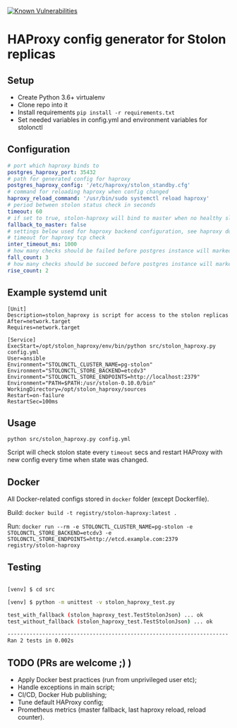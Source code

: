 [![Known Vulnerabilities](https://snyk.io/test/github/UnitedTraders/stolon-standby-haproxy/badge.svg)](https://snyk.io/test/github/UnitedTraders/stolon-standby-haproxy)
# HAProxy config generator for Stolon replicas

## Setup

* Create Python 3.6+ virtualenv
* Clone repo into it
* Install requirements `pip install -r requirements.txt`
* Set needed variables in config.yml and environment variables for stolonctl

## Configuration

```yml
# port which haproxy binds to
postgres_haproxy_port: 35432
# path for generated config for haproxy
postgres_haproxy_config: '/etc/haproxy/stolon_standby.cfg'
# command for reloading haproxy when config changed
haproxy_reload_command: '/usr/bin/sudo systemctl reload haproxy'
# period between stolon status check in seconds
timeout: 60
# if set to true, stolon-haproxy will bind to master when no healthy slaves available
fallback_to_master: false
# settings below used for haproxy backend configuration, see haproxy documentation (https://www.haproxy.com/documentation/aloha/10-0/traffic-management/lb-layer7/health-checks/)
# timeout for haproxy tcp check
inter_timeout_ms: 1000
# how many checks should be failed before postgres instance will marked as DONW
fall_count: 3
# how many checks should be succeed before postgres instance will marked as UP
rise_count: 2
```

## Example systemd unit

```systemd
[Unit]
Description=stolon_haproxy is script for access to the stolon replicas
After=network.target
Requires=network.target

[Service]
ExecStart=/opt/stolon_haproxy/env/bin/python src/stolon_haproxy.py config.yml
User=ansible
Environment="STOLONCTL_CLUSTER_NAME=pg-stolon"
Environment="STOLONCTL_STORE_BACKEND=etcdv3"
Environment="STOLONCTL_STORE_ENDPOINTS=http://localhost:2379"
Environment="PATH=$PATH:/usr/stolon-0.10.0/bin"
WorkingDirectory=/opt/stolon_haproxy/sources
Restart=on-failure
RestartSec=100ms
```

## Usage

`python src/stolon_haproxy.py config.yml`

Script will check stolon state every `timeout` secs and restart HAProxy with new config every time when state was changed.

## Docker

All Docker-related configs stored in `docker` folder (except Dockerfile).

Build: `docker build -t registry/stolon-haproxy:latest .`

Run: `docker run --rm -e STOLONCTL_CLUSTER_NAME=pg-stolon -e STOLONCTL_STORE_BACKEND=etcdv3 -e STOLONCTL_STORE_ENDPOINTS=http://etcd.example.com:2379 registry/stolon-haproxy`

## Testing

```bash

[venv] $ cd src

[venv] $ python -m unittest -v stolon_haproxy_test.py

test_with_fallback (stolon_haproxy_test.TestStolonJson) ... ok
test_without_fallback (stolon_haproxy_test.TestStolonJson) ... ok

----------------------------------------------------------------------
Ran 2 tests in 0.002s
```

## TODO (PRs are welcome ;) )

* Apply Docker best practices (run from unprivileged user etc);
* Handle exceptions in main script;
* CI/CD, Docker Hub publishing;
* Tune default HAProxy config;
* Prometheus metrics (master fallback, last haproxy reload, reload counter).
